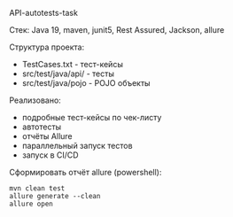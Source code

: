 API-autotests-task

Стек: Java 19, maven, junit5, Rest Assured, Jackson, allure

Структура проекта:
- TestCases.txt - тест-кейсы 
- src/test/java/api/ - тесты
- src/test/java/pojo - POJO объекты

Реализовано:
- подробные тест-кейсы по чек-листу 
- автотесты
- отчёты Allure 
- параллельный запуск тестов 
- запуск в CI/CD

Сформировать отчёт allure (powershell):
```
mvn clean test
allure generate --clean
allure open
```
